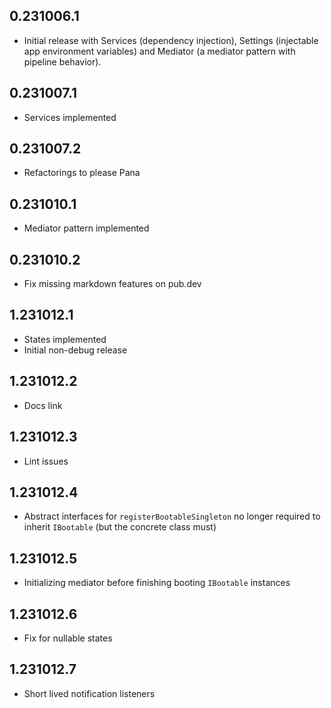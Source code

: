 ## 0.231006.1
* Initial release with Services (dependency injection), Settings (injectable app environment variables) and Mediator (a mediator pattern with pipeline behavior).

## 0.231007.1
* Services implemented

## 0.231007.2
* Refactorings to please Pana

## 0.231010.1
* Mediator pattern implemented

## 0.231010.2
* Fix missing markdown features on pub.dev

## 1.231012.1
* States implemented
* Initial non-debug release

## 1.231012.2
* Docs link

## 1.231012.3
* Lint issues

## 1.231012.4
* Abstract interfaces for `registerBootableSingleton` no longer required to inherit `IBootable` (but the concrete class must)

## 1.231012.5
* Initializing mediator before finishing booting `IBootable` instances

## 1.231012.6
* Fix for nullable states

## 1.231012.7
* Short lived notification listeners